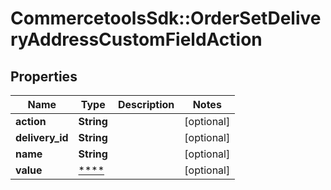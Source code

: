 # CommercetoolsSdk::OrderSetDeliveryAddressCustomFieldAction

## Properties
Name | Type | Description | Notes
------------ | ------------- | ------------- | -------------
**action** | **String** |  | [optional] 
**delivery_id** | **String** |  | [optional] 
**name** | **String** |  | [optional] 
**value** | [****](.md) |  | [optional] 

